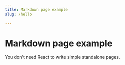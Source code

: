 ```yaml
---
title: Markdown page example
slug: /hello

---
```


# Markdown page example

You don't need React to write simple standalone pages.
